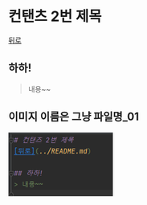# 컨탠츠 2번 제목 
[뒤로](../README.md)  

## 하하!
> 내용~~
> 
## 이미지 이름은 그냥 파일명_01
![img.png](rsc/02_content_02_01.png)